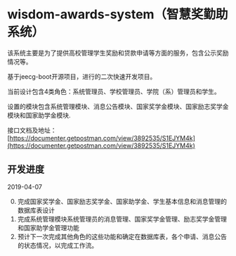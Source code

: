 # wisdom-awards-system（智慧奖勤助系统）

该系统主要是为了提供高校管理学生奖励和贷款申请等方面的服务，包含公示奖励情况等。<br/>

基于jeecg-boot开源项目，进行的二次快速开发项目。<br/>


当前设计包含4类角色：系统管理员、学校管理员、学院（系）管理员和学生。<br/>

设置的模块包含系统管理模块、消息公告模块、国家奖学金模块、国家励志奖学金模块和国家助学金模块.<br/>

接口文档及地址：[https://documenter.getpostman.com/view/3892535/S1EJYM4k](https://documenter.getpostman.com/view/3892535/S1EJYM4k)



## 开发进度





2019-04-07 

0. 完成国家奖学金、国家励志奖学金、国家助学金、学生基本信息和消息管理的数据库表设计
1. 完成系统管理模块系统管理员的消息管理、国家奖学金管理、励志奖学金管理和国家助学金管理功能
2. 预计下一次完成其他角色的这些功能和确定在数据库表，各个申请、消息公告的状态情况，以完成工作流。